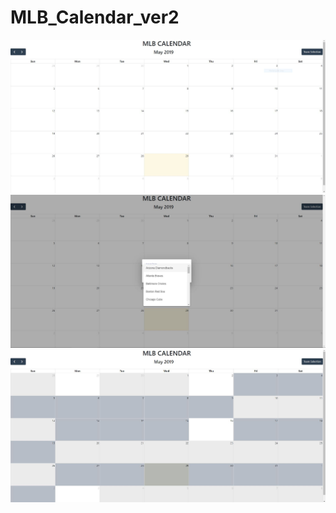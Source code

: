 # MLB_Calendar_ver2


<img  src="images/Capture.JPG" width="600">
<img  src="images/Capture2.JPG" width="600">
<img  src="images/Capture3.JPG" width="600">
